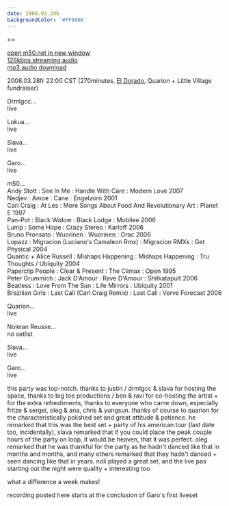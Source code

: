 ```yaml
---
date: 2008.03.29b
backgroundColor: '#FF9966'
---
```


\>>

[open m50.net in new window  
](http://m50.net/)[128kbps streaming audio](http://m50.net/streamed/2008.03.29b\(128\).ra)  
[mp3 audio download](http://m50.net/streamed/2008.03.29b\(128\).mp3)

2008.03.28fr 22:00 CST (270minutes, [El Dorado](http://www.momentsound.com/), Quarion + Little Village fundraiser)

Drmlgcc...  
live  

Lokua...  
live  

Slava...  
live  

Garo...  
live  

m50...  
Andy Stott : See In Me : Handle With Care : Modern Love 2007  
Nedjev : Amoe : Cane : Engelzorn 2001  
Carl Craig : At Les : More Songs About Food And Revolutionary Art : Planet E 1997  
Pan-Pot : Black Widow : Black Lodge : Mobilee 2006  
Lump : Some Hope : Crazy Stereo : Karloff 2006  
Bruno Pronsato : Wuorinen : Wuorinen : Orac 2006  
Lopazz : Migracion (Luciano's Camaleon Rmx) : Migracion RMXs : Get Physical 2004  
Quantic + Alice Russell : Mishaps Happening : Mishaps Happening : Tru Thoughts / Ubiquity 2004  
Paperclip People : Clear & Present : The Climax : Open 1995  
Peter Grummich : Jack D'Amour : Rave D'Amour : Shitkatapult 2006  
Beatless : Love From The Sun : Life Mirrors : Ubiquity 2001  
Brazilian Girls : Last Call (Carl Craig Remix) : Last Call : Verve Forecast 2006  

Quarion...  
live  

Noleian Reusse...  
no setlist  

Slava...  
live  

Garo...  
live  

this party was top-notch. thanks to justin / drmlgcc & slava for hosting the space, thanks to big toe productions / ben & ravi for co-hosting the artist + for the extra refreshments, thanks to everyone who came down, especially fritze & sergei, oleg & ana, chris & yungsun. thanks of course to quarion for the characteristically polished set and great attitude & patience. he remarked that this was the best set + party of his american tour (last date too, incidentally), slava remarked that if you could place the peak couple hours of the party on loop, it would be heaven, that it was perfect. oleg remarked that he was thankful for the party as he hadn't danced like that in months and months, and many others remarked that they hadn't danced + seen dancing like that in years. noli played a great set, and the live pas starting out the night were quality + interesting too.  

what a difference a week makes!  

recording posted here starts at the conclusion of Garo's first liveset